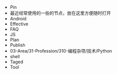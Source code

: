- Pin
- 最近经常使用的一些的节点，放在这里方便随时打开
- Android
- Effective
- FAQ
- JS
- Plan
- Publish
- 03-Area/31-Profession/310-编程杂项/技术/Python
- shell
- Taged
- Tool